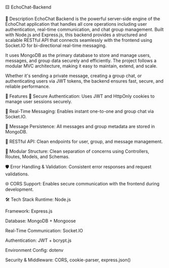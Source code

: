 🟨 EchoChat-Backend

📌 Description
EchoChat Backend is the powerful server-side engine of the EchoChat application that handles all core operations including user authentication, real-time communication, and chat group management. Built with Node.js and Express.js, this backend provides a structured and scalable RESTful API that connects seamlessly with the frontend using Socket.IO for bi-directional real-time messaging.

It uses MongoDB as the primary database to store and manage users, messages, and group data securely and efficiently. The project follows a modular MVC architecture, making it easy to maintain, extend, and scale.

Whether it's sending a private message, creating a group chat, or authenticating users via JWT tokens, the backend ensures fast, secure, and reliable performance.

🚀 Features
🔐 Secure Authentication: Uses JWT and HttpOnly cookies to manage user sessions securely.

💬 Real-Time Messaging: Enables instant one-to-one and group chat via Socket.IO.

📁 Message Persistence: All messages and group metadata are stored in MongoDB.

📡 RESTful API: Clean endpoints for user, group, and message management.

🧩 Modular Structure: Clean separation of concerns using Controllers, Routes, Models, and Schemas.

🛡 Error Handling & Validation: Consistent error responses and request validations.

🌐 CORS Support: Enables secure communication with the frontend during development.

🛠 Tech Stack
Runtime: Node.js

Framework: Express.js

Database: MongoDB + Mongoose

Real-Time Communication: Socket.IO

Authentication: JWT + bcrypt.js

Environment Config: dotenv

Security & Middleware: CORS, cookie-parser, express.json()

